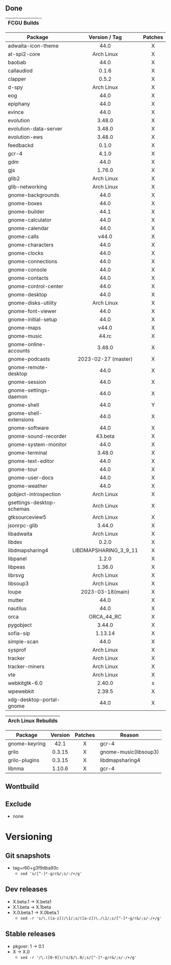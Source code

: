 ## Done
|  FCGU Builds  |
|:-------------:|

| Package                   |  Version / Tag  | Patches |
|---------------------------|:---------------:|:-------:|
| adwaita-icon-theme        | 44.0            |    X    |
| at-spi2-core              | Arch Linux      |    X    |
| baobab                    | 44.0            |    X    |
| callaudiod                | 0.1.6           |    X    |
| clapper                   | 0.5.2           |    X    |
| d-spy                     | Arch Linux      |    X    |
| eog                       | 44.0            |    X    |
| epiphany                  | 44.0            |    X    |
| evince                    | 44.0            |    X    |
| evolution                 | 3.48.0          |    X    |
| evolution-data-server     | 3.48.0          |    X    |
| evolution-ews             | 3.48.0          |    X    |
| feedbackd                 | 0.1.0           |    X    |
| gcr-4                     | 4.1.0           |    X    |
| gdm                       | 44.0            |    X    |
| gjs                       | 1.76.0          |    X    |
| glib2                     | Arch Linux      |    X    |
| glib-networking           | Arch Linux      |    X    |
| gnome-backgrounds         | 44.0            |    X    |
| gnome-boxes               | 44.0            |    X    |
| gnome-builder             | 44.1            |    X    |
| gnome-calculator          | 44.0            |    X    |
| gnome-calendar            | 44.0            |    X    |
| gnome-calls               | v44.0           |    X    |
| gnome-characters          | 44.0            |    X    |
| gnome-clocks              | 44.0            |    X    |
| gnome-connections         | 44.0            |    X    |
| gnome-console             | 44.0            |    X    |
| gnome-contacts            | 44.0            |    X    |
| gnome-control-center      | 44.0            |    X    |
| gnome-desktop             | 44.0            |    X    |
| gnome-disks-utility       | Arch Linux      |    X    |
| gnome-font-viewer         | 44.0            |    X    |
| gnome-initial-setup       | 44.0            |    X    |
| gnome-maps                | v44.0           |    X    |
| gnome-music               | 44.rc           |    X    |
| gnome-online-accounts     | 3.48.0          |    X    |
| gnome-podcasts            | 2023-02-27 (master)|    X    |
| gnome-remote-desktop      | 44.0            |    X    |
| gnome-session             | 44.0            |    X    |
| gnome-settings-daemon     | 44.0            |    X    |
| gnome-shell               | 44.0            |    Y    |
| gnome-shell-extensions    | 44.0            |    X    |
| gnome-software            | 44.0            |    X    |
| gnome-sound-recorder      | 43.beta         |    X    |
| gnome-system-monitor      | 44.0            |    X    |
| gnome-terminal            | 3.48.0          |    X    |
| gnome-text-editor         | 44.0            |    X    |
| gnome-tour                | 44.0            |    X    |
| gnome-user-docs           | 44.0            |    X    |
| gnome-weather             | 44.0            |    X    |
| gobject-introspection     | Arch Linux      |    X    |
| gsettings-desktop-schemas | Arch Linux      |    X    |
| gtksourceview5            | Arch Linux      |    X    |
| jsonrpc-glib              | 3.44.0          |    X    |
| libadwaita                | Arch Linux      |    X    |
| libdex                    | 0.2.0           |    X    |
| libdmapsharing4           | LIBDMAPSHARING_3_9_11|    X    |
| libpanel                  | 1.2.0           |    X    |
| libpeas                   | 1.36.0          |    X    |
| librsvg                   | Arch Linux      |    X    |
| libsoup3                  | Arch Linux      |    X    |
| loupe                     | 2023-03-18(main)|    X    |
| mutter                    | 44.0            |    X    |
| nautilus                  | 44.0            |    X    |
| orca                      | ORCA_44_RC      |    X    |
| pygobject                 | 3.44.0          |    X    |
| sofia-sip                 | 1.13.14         |    X    |
| simple-scan               | 44.0            |    X    |
| sysprof                   | Arch Linux      |    X    |
| tracker                   | Arch Linux      |    X    |
| tracker-miners            | Arch Linux      |    X    |
| vte                       | Arch Linux      |    X    |
| webkitgtk-6.0             | 2.40.0          |    x    |
| wpewebkit                 | 2.39.5          |    X    |
| xdg-desktop-portal-gnome  | 44.0            |    X    |


|  Arch Linux Rebuilds  |
|:---------------------:|

| Package       |  Version  | Patches | Reason |
|---------------|:---------:|:-------:|--------|
| gnome-keyring | 42.1      |    X    | gcr-4  |
| grilo         | 0.3.15    |    X    | gnome-music(libsoup3) |
| grilo-plugins | 0.3.15    |    X    | libdmapsharing4 |
| libnma        | 1.10.6    |    X    | gcr-4  |



## Wontbuild

## Exclude
- none

# Versioning
## Git snapshots
* tag+r60+g3f9dba93c
  * `sed 's/[^-]*-g/r&/;s/-/+/g'`

## Dev releases
* X.beta.1 -> X.beta1
* X.1.beta -> X.1beta
* X.0.beta.1 -> X.0beta.1
  * `sed -r 's/\.([a-z])/\1/;s/([a-z])\./\1/;s/[^-]*-g/r&/;s/-/+/g'`

## Stable releases
* pkgver: 1 -> 0.1
* X -> X.0
  * `sed -r '/\.([0-9])/!s/$/\.0/;s/[^-]*-g/r&/;s/-/+/g'`